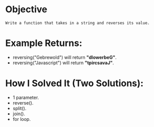# Objective
    Write a function that takes in a string and reverses its value.

# Example Returns:
* reversing("Gebrewold") will return **"dlowerbeG"**.
* reversing("Javascript") will return **"tpircsavaJ"**.

# How I Solved It (Two Solutions):
* 1 parameter.
* reverse().
* split().
* join().
* for loop.
